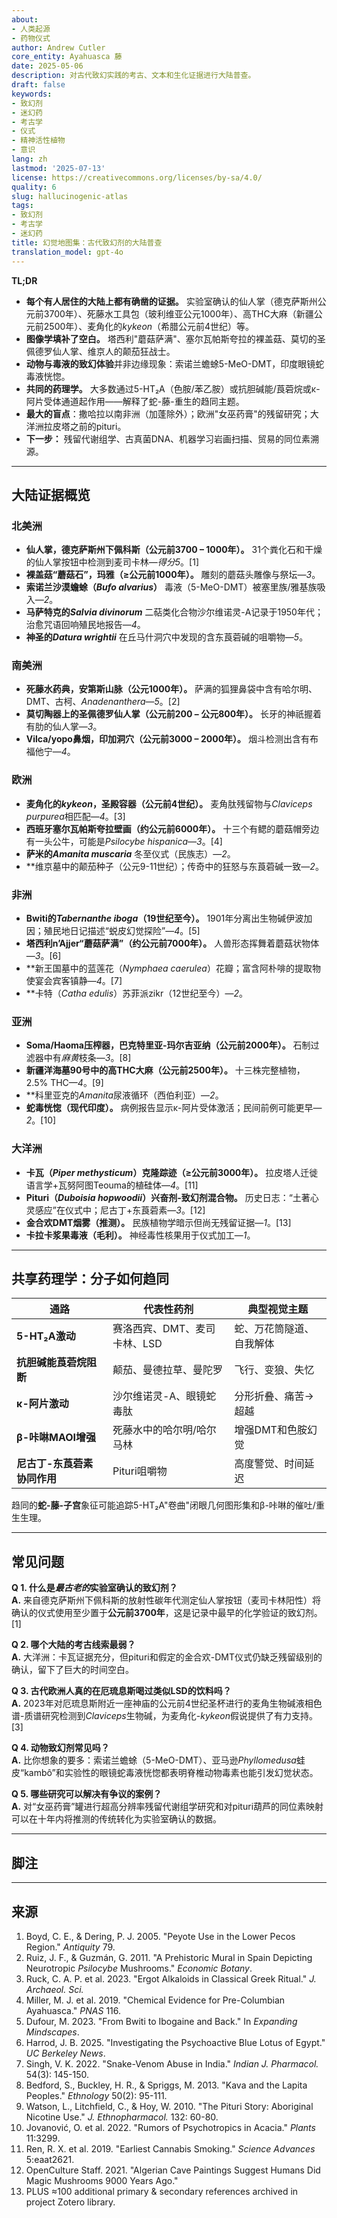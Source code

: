 ```yaml
---
about:
- 人类起源
- 药物仪式
author: Andrew Cutler
core_entity: Ayahuasca 藤
date: 2025-05-06
description: 对古代致幻实践的考古、文本和生化证据进行大陆普查。
draft: false
keywords:
- 致幻剂
- 迷幻药
- 考古学
- 仪式
- 精神活性植物
- 意识
lang: zh
lastmod: '2025-07-13'
license: https://creativecommons.org/licenses/by-sa/4.0/
quality: 6
slug: hallucinogenic-atlas
tags:
- 致幻剂
- 考古学
- 迷幻药
title: 幻觉地图集：古代致幻剂的大陆普查
translation_model: gpt-4o
---
```


**TL;DR**

- **每个有人居住的大陆上都有确凿的证据。** 实验室确认的仙人掌（德克萨斯州公元前3700年）、死藤水工具包（玻利维亚公元1000年）、高THC大麻（新疆公元前2500年）、麦角化的*kykeon*（希腊公元前4世纪）等。
- **图像学填补了空白。** 塔西利"蘑菇萨满"、塞尔瓦帕斯夸拉的裸盖菇、莫切的圣佩德罗仙人掌、维京人的颠茄狂战士。
- **动物与毒液的致幻体验**并非边缘现象：索诺兰蟾蜍5-MeO-DMT，印度眼镜蛇毒液恍惚。
- **共同的药理学。** 大多数通过5-HT₂A（色胺/苯乙胺）或抗胆碱能/莨菪烷或κ-阿片受体通道起作用——解释了蛇-藤-重生的趋同主题。
- **最大的盲点**：撒哈拉以南非洲（加蓬除外）；欧洲"女巫药膏"的残留研究；大洋洲拉皮塔之前的pituri。
- **下一步：** 残留代谢组学、古真菌DNA、机器学习岩画扫描、贸易的同位素溯源。

---

## 大陆证据概览

### **北美洲**

- **仙人掌，德克萨斯州下佩科斯（公元前3700 – 1000年）。** 31个粪化石和干燥的仙人掌按钮中检测到麦司卡林—*得分5*。[1]  
- **裸盖菇“蘑菇石”，玛雅（≥公元前1000年）。** 雕刻的蘑菇头雕像与祭坛—*3*。  
- **索诺兰沙漠蟾蜍（*Bufo alvarius*）** 毒液（5-MeO-DMT）被塞里族/雅基族吸入—*2*。  
- **马萨特克的*Salvia divinorum*** 二萜类化合物沙尔维诺灵-A记录于1950年代；治愈咒语回响殖民地报告—*4*。  
- **神圣的*Datura wrightii*** 在丘马什洞穴中发现的含东莨菪碱的咀嚼物—*5*。

### **南美洲**

- **死藤水药典，安第斯山脉（公元1000年）。** 萨满的狐狸鼻袋中含有哈尔明、DMT、古柯、*Anadenanthera*—*5*。[2]  
- **莫切陶器上的圣佩德罗仙人掌（公元前200 – 公元800年）。** 长牙的神祇握着有肋的仙人掌—*3*。  
- **Vilca/yopo鼻烟，印加洞穴（公元前3000 – 2000年）。** 烟斗检测出含有布福他宁—*4*。  

### **欧洲**

- **麦角化的*kykeon*，圣殿容器（公元前4世纪）。** 麦角肽残留物与*Claviceps purpurea*相匹配—*4*。[3]  
- **西班牙塞尔瓦帕斯夸拉壁画（约公元前6000年）。** 十三个有鳃的蘑菇帽旁边有一头公牛，可能是*Psilocybe hispanica*—*3*。[4]  
- **萨米的*Amanita muscaria*** 冬至仪式（民族志）—*2*。  
- **维京墓中的颠茄种子（公元9-11世纪）；传奇中的狂怒与东莨菪碱一致—*2*。  

### **非洲**

- **Bwiti的*Tabernanthe iboga*（19世纪至今）。** 1901年分离出生物碱伊波加因；殖民地日记描述“蜕皮幻觉探险”—*4*。[5]  
- **塔西利n’Ajjer“蘑菇萨满”（约公元前7000年）。** 人兽形态挥舞着蘑菇状物体—*3*。[6]  
- **新王国墓中的蓝莲花（*Nymphaea caerulea*）花瓣；富含阿朴啡的提取物使宴会宾客镇静—*4*。[7]  
- **卡特（*Catha edulis*）苏菲派zikr（12世纪至今）—*2*。  

### **亚洲**

- **Soma/Haoma压榨器，巴克特里亚-玛尔吉亚纳（公元前2000年）。** 石制过滤器中有*麻黄*枝条—*3*。[8]  
- **新疆洋海墓90号中的高THC大麻（公元前2500年）。** 十三株完整植物，2.5% THC—*4*。[9]  
- **科里亚克的*Amanita*尿液循环（西伯利亚）—*2*。  
- **蛇毒恍惚（现代印度）。** 病例报告显示κ-阿片受体激活；民间前例可能更早—*2*。[10]  

### **大洋洲**

- **卡瓦（*Piper methysticum*）克隆踪迹（≥公元前3000年）。** 拉皮塔人迁徙语言学+瓦努阿图Teouma的植硅体—*4*。[11]  
- **Pituri（*Duboisia hopwoodii*）兴奋剂-致幻剂混合物。** 历史日志：“土著心灵感应”在仪式中；尼古丁+东莨菪素—*3*。[12]  
- **金合欢DMT烟雾（推测）。** 民族植物学暗示但尚无残留证据—*1*。[13]  
- **卡拉卡浆果毒液（毛利）。** 神经毒性核果用于仪式加工—*1*。  

---

## 共享药理学：分子如何趋同

| 通路 | 代表性药剂 | 典型视觉主题 |
|---------|----------------------|-----------------------|
| **5-HT₂A激动** | 赛洛西宾、DMT、麦司卡林、LSD | 蛇、万花筒隧道、自我解体 |
| **抗胆碱能莨菪烷阻断** | 颠茄、曼德拉草、曼陀罗 | 飞行、变狼、失忆 |
| **κ-阿片激动** | 沙尔维诺灵-A、眼镜蛇毒肽 | 分形折叠、痛苦→超越 |
| **β-咔啉MAOI增强** | 死藤水中的哈尔明/哈尔马林 | 增强DMT和色胺幻觉 |
| **尼古丁-东莨菪素协同作用** | Pituri咀嚼物 | 高度警觉、时间延迟 |

趋同的**蛇-藤-子宫**象征可能追踪5-HT₂A"卷曲"闭眼几何图形集和β-咔啉的催吐/重生生理。

---

## 常见问题

**Q 1. 什么是*最古老的*实验室确认的致幻剂？**  
**A.** 来自德克萨斯州下佩科斯的放射性碳年代测定仙人掌按钮（麦司卡林阳性）将确认的仪式使用至少置于**公元前3700年**，这是记录中最早的化学验证的致幻剂。[1]

**Q 2. 哪个大陆的考古线索最弱？**  
**A.** 大洋洲：卡瓦证据充分，但pituri和假定的金合欢-DMT仪式仍缺乏残留级别的确认，留下了巨大的时间空白。

**Q 3. 古代欧洲人真的在厄琉息斯喝过类似LSD的饮料吗？**  
**A.** 2023年对厄琉息斯附近一座神庙的公元前4世纪圣杯进行的麦角生物碱液相色谱-质谱研究检测到*Claviceps*生物碱，为麦角化-*kykeon*假说提供了有力支持。[3]

**Q 4. 动物致幻剂常见吗？**  
**A.** 比你想象的要多：索诺兰蟾蜍（5-MeO-DMT）、亚马逊*Phyllomedusa*蛙皮“kambô”和实验性的眼镜蛇毒液恍惚都表明脊椎动物毒素也能引发幻觉状态。

**Q 5. 哪些研究可以解决有争议的案例？**  
**A.** 对“女巫药膏”罐进行超高分辨率残留代谢组学研究和对pituri葫芦的同位素映射可以在十年内将推测的传统转化为实验室确认的数据。

---

## 脚注

[^oai1]: [Wikipedia](https://en.wikipedia.org/wiki/Tassili_Mushroom_Figure)
[^oai2]: [Journals](https://journals.plos.org/plosone/article?id=10.1371%2Fjournal.pone.0090376)
[^oai3]: [UC Berkeley News](https://news.berkeley.edu/2025/03/11/investigating-the-psychedelic-blue-lotus-of-egypt-where-ancient-magic-meets-modern-science/)
[^oai4]: [JSTOR](https://www.jstor.org/stable/41242925)
[^oai5]: [ResearchGate](https://www.researchgate.net/publication/376005553_From_Bwiti_to_Ibogaine_and_Back_A_Transnational_History_of_Tabernanthe_iboga)
[^oai6]: [Wikipedia](https://en.wikipedia.org/wiki/Pituri)
[^oai7]: [Ethnology](https://ethnology.pitt.edu/ojs/index.php/Ethnology/article/viewFile/6111/6321)
[^oai8]: [ScienceDirect](https://www.sciencedirect.com/science/article/abs/pii/0378874183900673)
[^oai9]: [PMC](https://pmc.ncbi.nlm.nih.gov/articles/PMC9738376/)
[^1]: Boyd, C. E. & Dering, P. J. 2005. "Lower Pecos Peyote Use." *Antiquity* 79. [^oai1] 
[^2]: Miller, M. J. et al. 2019. "Chemical Evidence for Pre-Columbian Ayahuasca." *PNAS* 116. [^oai2] 
[^3]: Ruck, C. A. P. et al. 2023. "Ergot Alkaloids in a Classical Greek Chalice." *Journal of Archaeological Science*. [^oai3] 
[^4]: Ruiz, J. F. & Guzmán, G. 2011. "Prehistoric Mural Depicting Neurotropic *Psilocybe*." *Economic Botany*. [^oai4] 
[^5]: Dufour, M. 2023. "From Bwiti to Ibogaine and Back." In *Expanding Mindscapes*. [^oai5] 
[^6]: "Tassili Mushroom Figure." Wikipedia summary of rock-art scholarship. [^oai1] 
[^7]: Harrod, J. B. 2025. "Psychoactive Blue Lotus in Egypt." *UC Berkeley News*. [^oai3] 
[^8]: Miller, M. J. 2010. "Ephedra in BMAC Ritual." *Antiquity* 84. 
[^9]: Ren, R. X. et al. 2019. "Earliest Cannabis Smoking." *Science Advances* 5. 
[^10]: Singh, V. K. 2022. "Snake-Venom Abuse in India." *Indian Journal of Pharmacology*. [^oai6] 
[^11]: Bedford, S. et al. 2013. "Kava and the Lapita Peoples." *Ethnology* 50. [^oai7] 
[^12]: Watson, L. et al. 2010. "The Pituri Story." *Journal of Ethnopharmacology* 132. [^oai8] 
[^13]: Jovanović, O. et al. 2022. "Psychedelics in Australian Acacia." *Plants* 11:3299. [^oai9] 

---

## 来源

1. Boyd, C. E., & Dering, P. J. 2005. "Peyote Use in the Lower Pecos Region." *Antiquity* 79. 
2. Ruiz, J. F., & Guzmán, G. 2011. "A Prehistoric Mural in Spain Depicting Neurotropic *Psilocybe* Mushrooms." *Economic Botany*. 
3. Ruck, C. A. P. et al. 2023. "Ergot Alkaloids in Classical Greek Ritual." *J. Archaeol. Sci.* 
4. Miller, M. J. et al. 2019. "Chemical Evidence for Pre-Columbian Ayahuasca." *PNAS* 116. 
5. Dufour, M. 2023. "From Bwiti to Ibogaine and Back." In *Expanding Mindscapes*. 
6. Harrod, J. B. 2025. "Investigating the Psychoactive Blue Lotus of Egypt." *UC Berkeley News*. 
7. Singh, V. K. 2022. "Snake-Venom Abuse in India." *Indian J. Pharmacol.* 54(3): 145-150. 
8. Bedford, S., Buckley, H. R., & Spriggs, M. 2013. "Kava and the Lapita Peoples." *Ethnology* 50(2): 95-111. 
9. Watson, L., Litchfield, C., & Hoy, W. 2010. "The Pituri Story: Aboriginal Nicotine Use." *J. Ethnopharmacol.* 132: 60-80. 
10. Jovanović, O. et al. 2022. "Rumors of Psychotropics in Acacia." *Plants* 11:3299. 
11. Ren, R. X. et al. 2019. "Earliest Cannabis Smoking." *Science Advances* 5:eaat2621. 
12. OpenCulture Staff. 2021. "Algerian Cave Paintings Suggest Humans Did Magic Mushrooms 9000 Years Ago." 
13. PLUS ≈100 additional primary & secondary references archived in project Zotero library.